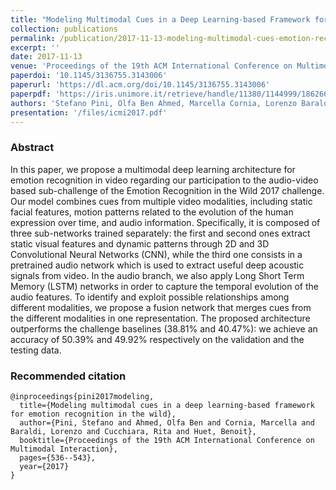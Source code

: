 ```yaml
---
title: "Modeling Multimodal Cues in a Deep Learning-based Framework for Emotion Recognition in the Wild"
collection: publications
permalink: /publication/2017-11-13-modeling-multimodal-cues-emotion-recognition
excerpt: ''
date: 2017-11-13
venue: 'Proceedings of the 19th ACM International Conference on Multimodal Interaction (ICMI)'
paperdoi: '10.1145/3136755.3143006'
paperurl: 'https://dl.acm.org/doi/10.1145/3136755.3143006'
paperpdf: 'https://iris.unimore.it/retrieve/handle/11380/1144999/186266/2017-icmi.pdf'
authors: 'Stefano Pini, Olfa Ben Ahmed, Marcella Cornia, Lorenzo Baraldi, Rita Cucchiara, Benoit Huet'
presentation: '/files/icmi2017.pdf'
---
```

### Abstract
In this paper, we propose a multimodal deep learning architecture for emotion recognition in video regarding our
participation to the audio-video based sub-challenge of the Emotion Recognition in the Wild 2017 challenge. 
Our model combines cues from multiple video modalities, including static facial features, motion patterns related to
the evolution of the human expression over time, and audio information.
Specifically, it is composed of three sub-networks trained separately: the first and second ones extract static visual
features and dynamic patterns through 2D and 3D Convolutional Neural Networks (CNN), while the third one consists in a 
pretrained audio network which is used to extract useful deep acoustic signals from video. 
In the audio branch, we also apply Long Short Term Memory (LSTM) networks in order to capture the temporal evolution of 
the audio features. To identify and exploit possible relationships among different modalities, we propose a fusion 
network that merges cues from the different modalities in one representation.
The proposed architecture outperforms the challenge baselines (38.81% and 40.47%): we achieve an accuracy of 50.39% 
and 49.92% respectively on the validation and the testing data.

### Recommended citation
```
@inproceedings{pini2017modeling,
  title={Modeling multimodal cues in a deep learning-based framework for emotion recognition in the wild},
  author={Pini, Stefano and Ahmed, Olfa Ben and Cornia, Marcella and Baraldi, Lorenzo and Cucchiara, Rita and Huet, Benoit},
  booktitle={Proceedings of the 19th ACM International Conference on Multimodal Interaction},
  pages={536--543},
  year={2017}
}
```
